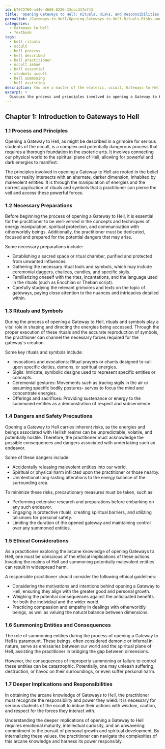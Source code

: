 ```yaml
---
id: b7072769-a44e-4608-8226-33cac317e743
title: 'Opening Gateways to Hell: Rituals, Risks, and Responsibilities'
permalink: /Gateways-to-Hell/Opening-Gateways-to-Hell-Rituals-Risks-and-Responsibilities/
categories:
  - Gateways to Hell
  - Textbook
tags:
  - hell rituals
  - occult
  - hell process
  - hell described
  - hell practitioner
  - occult imbue
  - hell essential
  - students occult
  - hell summoning
  - hell assisting
description: You are a master of the esoteric, occult, Gateways to Hell and education, you have written many textbooks on the subject in ways that provide students with rich and deep understanding of the subject. You are being asked to write textbook-like sections on a topic and you do it with full context, explainability, and reliability in accuracy to the true facts of the topic at hand, in a textbook style that a student would easily be able to learn from, in a rich, engaging, and contextual way. Always include relevant context (such as formulas and history), related concepts, and in a way that someone can gain deep insights from.
excerpt: > 
  Discuss the process and principles involved in opening a Gateway to Hell, as would be described in a grimoire for serious students of the occult. Explain the necessary preparations, the significance of rituals and symbols, potential dangers and safety precautions, and ethical considerations for those who dare to pursue this arcane knowledge. Detail the role of summoning entities and their connection to the Gateway, as well as the potential consequences of opening such a portal. Provide guidance for those seeking to understand the deeper implications and responsibilities that come with obtaining the knowledge of Gateways to Hell.
---
```

## Chapter 1: Introduction to Gateways to Hell

### 1.1 Process and Principles

Opening a Gateway to Hell, as might be described in a grimoire for serious students of the occult, is a complex and potentially dangerous process that requires a thorough foundation in the esoteric arts. It involves connecting our physical world to the spiritual plane of Hell, allowing for powerful and dark energies to manifest.

The principles involved in opening a Gateway to Hell are rooted in the belief that our reality intersects with an alternate, darker dimension, inhabited by malevolent entities. It is through the manipulation of energies and the correct application of rituals and symbols that a practitioner can pierce the veil and access these powerful forces.

### 1.2 Necessary Preparations

Before beginning the process of opening a Gateway to Hell, it is essential for the practitioner to be well-versed in the concepts and techniques of energy manipulation, spiritual protection, and communication with otherworldly beings. Additionally, the practitioner must be dedicated, focused and prepared for the potential dangers that may arise.

Some necessary preparations include:

- Establishing a sacred space or ritual chamber, purified and protected from unwanted influences.
- Gathering the necessary ritual tools and symbols, which may include ceremonial daggers, chalices, candles, and specific sigils.
- Familiarizing oneself with the rites, incantations, and the language used in the rituals (such as Enochian or Theban script).
- Carefully studying the relevant grimoires and texts on the topic of gateways, paying close attention to the nuances and intricacies detailed within.

### 1.3 Rituals and Symbols

During the process of opening a Gateway to Hell, rituals and symbols play a vital role in shaping and directing the energies being accessed. Through the proper execution of these rituals and the accurate reproduction of symbols, the practitioner can channel the necessary forces required for the gateway's creation.

Some key rituals and symbols include:

- Invocations and evocations: Ritual prayers or chants designed to call upon specific deities, demons, or spiritual energies.
- Sigils: Intricate, symbolic designs used to represent specific entities or concepts.
- Ceremonial gestures: Movements such as tracing sigils in the air or assuming specific bodily postures- serves to focus the mind and concentrate energies.
- Offerings and sacrifices: Providing sustenance or energy to the summoned entities as a demonstration of respect and subservience.

### 1.4 Dangers and Safety Precautions

Opening a Gateway to Hell carries inherent risks, as the energies and beings associated with Hellish realms can be unpredictable, volatile, and potentially hostile. Therefore, the practitioner must acknowledge the possible consequences and dangers associated with undertaking such an endeavor.

Some of these dangers include:

- Accidentally releasing malevolent entities into our world.
- Spiritual or physical harm inflicted upon the practitioner or those nearby.
- Unintentional long-lasting alterations to the energy balance of the surrounding area.

To minimize these risks, precautionary measures must be taken, such as:

- Performing extensive research and preparations before embarking on any such endeavor.
- Engaging in protective rituals, creating spiritual barriers, and utilizing talismans for personal safety.
- Limiting the duration of the opened gateway and maintaining control over any summoned entities.

### 1.5 Ethical Considerations

As a practitioner exploring the arcane knowledge of opening Gateways to Hell, one must be conscious of the ethical implications of these actions. Invading the realms of Hell and summoning potentially malevolent entities can result in widespread harm.

A responsible practitioner should consider the following ethical guidelines:

- Considering the motivations and intentions behind opening a Gateway to Hell, ensuring they align with the greater good and personal growth.
- Weighing the potential consequences against the anticipated benefits for both the individual and the wider world.
- Practicing compassion and empathy in dealings with otherworldly beings, as well as valuing the natural balance between dimensions.

### 1.6 Summoning Entities and Consequences

The role of summoning entities during the process of opening a Gateway to Hell is paramount. These beings, often considered demonic or infernal in nature, serve as emissaries between our world and the spiritual plane of Hell, assisting the practitioner in bridging the gap between dimensions.

However, the consequences of improperly summoning or failure to control these entities can be catastrophic. Potentially, one may unleash suffering, destruction, or havoc on their surroundings, or even suffer personal harm.

### 1.7 Deeper Implications and Responsibilities

In obtaining the arcane knowledge of Gateways to Hell, the practitioner must recognize the responsibility and power they wield. It is necessary for serious students of the occult to imbue their actions with wisdom, caution, and respect for the forces they interact with.

Understanding the deeper implications of opening a Gateway to Hell requires emotional maturity, intellectual curiosity, and an unwavering commitment to the pursuit of personal growth and spiritual development. By internalizing these values, the practitioner can navigate the complexities of this arcane knowledge and harness its power responsibly.
